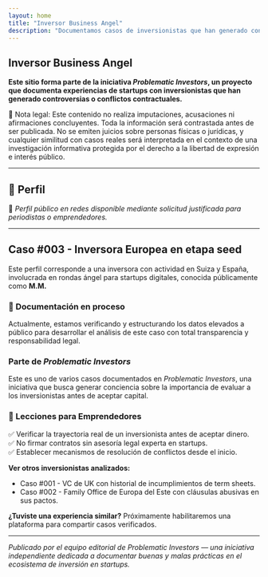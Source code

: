```yaml
---
layout: home
title: "Inversor Business Angel"
description: "Documentamos casos de inversionistas que han generado controversias o conflictos contractuales en startups."
---
```


## Inversor Business Angel

**Este sitio forma parte de la iniciativa _Problematic Investors_, un proyecto que documenta experiencias de startups con inversionistas que han generado controversias o conflictos contractuales.**  

📢 Nota legal: Este contenido no realiza imputaciones, acusaciones ni afirmaciones concluyentes. Toda la información será contrastada antes de ser publicada. No se emiten juicios sobre personas físicas o jurídicas, y cualquier similitud con casos reales será interpretada en el contexto de una investigación informativa protegida por el derecho a la libertad de expresión e interés público.

---

## 📍 Perfil  
🔎 *Perfil público en redes disponible mediante solicitud justificada para periodistas o emprendedores.*

---

## Caso #003 - Inversora Europea en etapa seed
Este perfil corresponde a una inversora con actividad en Suiza y España, involucrada en rondas ángel para startups digitales, conocida públicamente como **M.M.**

### 📝 Documentación en proceso  
Actualmente, estamos verificando y estructurando los datos elevados a público para desarrollar el análisis de este caso con total transparencia y responsabilidad legal.  

### Parte de *Problematic Investors*  
Este es uno de varios casos documentados en *Problematic Investors*, una iniciativa que busca generar conciencia sobre la importancia de evaluar a los inversionistas antes de aceptar capital.

### 📌 Lecciones para Emprendedores  
✅ Verificar la trayectoria real de un inversionista antes de aceptar dinero.  
✅ No firmar contratos sin asesoría legal experta en startups.  
✅ Establecer mecanismos de resolución de conflictos desde el inicio.  

**Ver otros inversionistas analizados:** 
- Caso #001 - VC de UK con historial de incumplimientos de term sheets.
- Caso #002 - Family Office de Europa del Este con cláusulas abusivas en sus pactos.


**¿Tuviste una experiencia similar?** Próximamente habilitaremos una plataforma para compartir casos verificados.  

---

*Publicado por el equipo editorial de Problematic Investors — una iniciativa independiente dedicada a documentar buenas y malas prácticas en el ecosistema de inversión en startups.*


